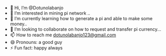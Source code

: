 - 👋 Hi, I’m @Dotunolabanjo
- 👀 I’m interested in mining pi network ..
- 🌱 I’m currently learning how to generate a pi and able to make some money..
- 💞️ I’m looking to collaborate on how to request and transfer pi currency...
- 📫 How to reach me dotunolabanjo123@gmail.com
- 😄 Pronouns: a good guy
- ⚡ Fun fact: happy always 

<!--
Dotunolabanjo/Dotunolabanjo is a ✨ special ✨ repository because its `README.md` (this file) appears on your GitHub profile.
You can click the Preview link to take a look at your changes.
--->
